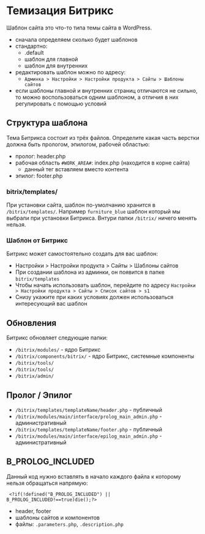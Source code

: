 # Темизация Битрикс
Шаблон сайта это что-то типа темы сайта в WordPress.

- сначала определяем сколько будет шаблонов
- стандартно:
     - .default
     - шаблон для главной
     - шаблон для внутренних
- редактировать шаблон можно по адресу:
     - `Админка > Настройки > Настройки продукта > Сайты > Шаблоны сайтов`
- если шаблоны главной и внутренних страниц отличаются не сильно, то можно воспользоваться одним шаблоном, а отличия в них регулировать с помощью условий

## Структура шаблона
Тема Битрикса состоит из трёх файлов. Определите какая часть верстки должна быть прологом, эпилогом, рабочей областью:
- пролог: header.php
- рабочая область `#WORK_AREA#`: index.php (находится в корне сайта)
     - данный тег вставляем вместо контента
- эпилог: footer.php

### bitrix/templates/
При установки сайта, шаблон по-умолчанию хранится в `/bitrix/templates/`. Например `furniture_blue` шаблон который мы выбрали при установки Битрикса. Внтури папки `/bitrix/` ничего менять нельзя.

### Шаблон от Битрикс
Битрикс может самостоятельно создать для вас шаблон:
- Настройки > Настройки продукта > Сайты > Шаблоны сайтов
- При создании шаблона из админки, он появится в папке `bitrix/templates`
- Чтобы начать использовать шаблон, перейдите по адресу `Настройки > Настройки продукта > Сайты > Список сайтов > s1`
- Снизу укажите при каких условиях должен использоваться интересующий вас шаблон

## Обновления
Битрикс обновляет следующие папки:
- `/bitrix/modules/` - ядро Битрикс
- `/bitrix/components/bitrix/` - ядро Битрикс, системные компоненты
- `/bitrix/tools/`
- `/bitrix/tools/`
- `/bitrix/admin/`

## Пролог / Эпилог
- `/bitrix/templates/templateName/header.php`            - публичный
- `/bitrix/modules/main/interface/prolog_main_admin.php` - административный
- `/bitrix/templates/templateName/footer.php`            - публичный
- `/bitrix/modules/main/interface/epilog_main_admin.php` - административный

## B_PROLOG_INCLUDED
Данный код нужно вставлять в начало каждого файла к которому нельзя обращаться напрямую:

     <?if(!defined("B_PROLOG_INCLUDED") || B_PROLOG_INCLUDED!==true)die();?>

- header, footer
- шаблоны сайтов и компонентов
- файлы: `.parameters.php`, `.description.php`

